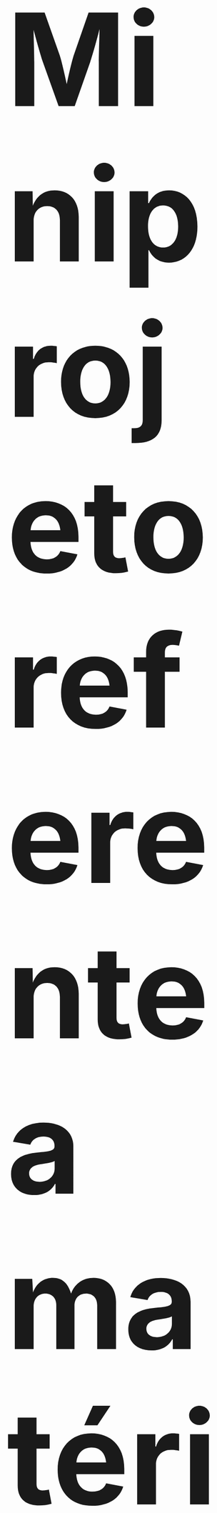 </div>
  <h2 style="font-size:30vw">Miniprojeto referente a matéria de Introdução a Programação - UFG.</h2>
</div>

O Miniprojeto 3 representa os conceitos fundamentais de manipulação de arquivos, uso de estruturas (struct) e aplicação de recursividade. Este programa tem como objetivo principal a gestão eficiente de informações acadêmicas, permitindo o rápido acesso aos dados de diversos cursos.

Inicialmente, o usuário é convidado a inserir os detalhes de cada curso, incluindo informações cruciais, como código do curso, valor por crédito e nome do curso. Estes dados são então armazenados de forma organizada em um arquivo binário denominado "Cursos.dat".

O diferencial desse projeto reside na capacidade da universidade em acessar rapidamente as informações dos cursos. Isso é alcançado por meio da implementação de índices ordenados, proporcionando um acesso eficiente aos dados de interesse. As consultas podem ser realizadas tanto pelo código do curso quanto pelo nome do curso, garantindo flexibilidade e agilidade no processo de recuperação de informações.

## Instalação 

### Linux

No terminal, siga os comandos: 

```bash
git clone 'https://github.com/wederf13/Forca.git'
cd Forca
make
```
#### Uso
Para executar:
```bash
./forca
```

